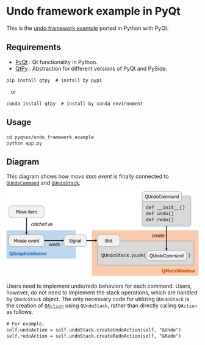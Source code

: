 # Undo framework example in PyQt
This is the [undo framework example](http://doc.qt.io/qt-5/qtwidgets-tools-undoframework-example.html)
ported in Python with PyQt.

## Requirements
- [PyQt](https://riverbankcomputing.com/software/pyqt/intro) : Qt functionality in Python.
- [QtPy](https://github.com/spyder-ide/qtpy) : Abstraction for different versions of PyQt and PySide.

```
pip install qtpy  # install by pypi
```

&nbsp;&nbsp;&nbsp;or

```
conda install qtpy  # install by conda environment
```

## Usage
```
cd pyqtex/undo_framework_example
python app.py
```

## Diagram
This diagram shows how *move item event* is finally connected to [`QUndoCommand`](http://doc.qt.io/qt-5/qundocommand.html)
and [`QUndoStack`](http://doc.qt.io/qt-5/qundostack.html).

<img src="event_to_undostack.png" alt="Diagram" width="600px"/>

Users need to implement undo/redo behaviors for each command.
Users, however, do not need to implement the stack operations,
which are handled by `QUndoStack` object.
The only necessary code for utilizing `QUndoStack` is the creation of 
[`QAction`](http://doc.qt.io/qt-5/qaction.html) 
using `QUndoStack`, rather than directly calling `QAction` as follows.

```
# For example,
self.undoAction = self.undoStack.createUndoAction(self, "&Undo")
self.redoAction = self.undoStack.createRedoAction(self, "&Redo")
```
